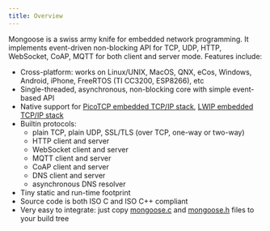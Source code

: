 ```yaml
---
title: Overview
---
```


Mongoose is a swiss army knife for embedded network programming.
It implements event-driven non-blocking API for TCP, UDP, HTTP,
WebSocket, CoAP, MQTT for both client and server mode.
Features include:

- Cross-platform: works on Linux/UNIX, MacOS, QNX, eCos, Windows, Android,
  iPhone, FreeRTOS (TI CC3200, ESP8266), etc
- Single-threaded, asynchronous, non-blocking core with simple event-based API
- Native support for [PicoTCP embedded TCP/IP stack](http://www.picotcp.com),
  [LWIP embedded TCP/IP stack](https://en.wikipedia.org/wiki/LwIP)
- Builtin protocols:
   - plain TCP, plain UDP, SSL/TLS (over TCP, one-way or two-way)
   - HTTP client and server
   - WebSocket client and server
   - MQTT client and server
   - CoAP client and server
   - DNS client and server
   - asynchronous DNS resolver
- Tiny static and run-time footprint
- Source code is both ISO C and ISO C++ compliant
- Very easy to integrate: just copy
  [mongoose.c](https://raw.githubusercontent.com/cesanta/mongoose/master/mongoose.c) and
  [mongoose.h](https://raw.githubusercontent.com/cesanta/mongoose/master/mongoose.h)
  files to your build tree
